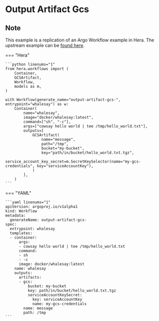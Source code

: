 # Output Artifact Gcs

## Note

This example is a replication of an Argo Workflow example in Hera.
The upstream example can be [found here](https://github.com/argoproj/argo-workflows/blob/main/examples/output-artifact-gcs.yaml).




=== "Hera"

    ```python linenums="1"
    from hera.workflows import (
        Container,
        GCSArtifact,
        Workflow,
        models as m,
    )

    with Workflow(generate_name="output-artifact-gcs-", entrypoint="whalesay") as w:
        Container(
            name="whalesay",
            image="docker/whalesay:latest",
            command=["sh", "-c"],
            args=["cowsay hello world | tee /tmp/hello_world.txt"],
            outputs=[
                GCSArtifact(
                    name="message",
                    path="/tmp",
                    bucket="my-bucket",
                    key="path/in/bucket/hello_world.txt.tgz",
                    service_account_key_secret=m.SecretKeySelector(name="my-gcs-credentials", key="serviceAccountKey"),
                )
            ],
        )
    ```

=== "YAML"

    ```yaml linenums="1"
    apiVersion: argoproj.io/v1alpha1
    kind: Workflow
    metadata:
      generateName: output-artifact-gcs-
    spec:
      entrypoint: whalesay
      templates:
      - container:
          args:
          - cowsay hello world | tee /tmp/hello_world.txt
          command:
          - sh
          - -c
          image: docker/whalesay:latest
        name: whalesay
        outputs:
          artifacts:
          - gcs:
              bucket: my-bucket
              key: path/in/bucket/hello_world.txt.tgz
              serviceAccountKeySecret:
                key: serviceAccountKey
                name: my-gcs-credentials
            name: message
            path: /tmp
    ```

